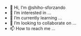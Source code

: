 - 👋 Hi, I’m @shiho-sforzando
- 👀 I’m interested in ...
- 🌱 I’m currently learning ...
- 💞️ I’m looking to collaborate on ...
- 📫 How to reach me ...

<!---
shiho-sforzando/shiho-sforzando is a ✨ special ✨ repository because its `README.md` (this file) appears on your GitHub profile.
You can click the Preview link to take a look at your changes.
--->
